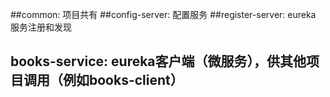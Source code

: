 ##common: 项目共有
##config-server: 配置服务
##register-server: eureka 服务注册和发现
## books-service: eureka客户端（微服务），供其他项目调用（例如books-client）